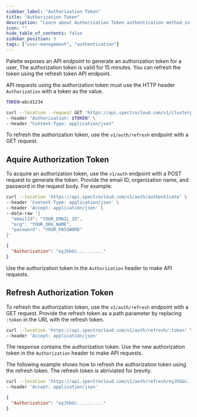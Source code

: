 ```yaml
---
sidebar_label: "Authorization Token"
title: "Authorization Token"
description: "Learn about Authorization Token authentication method in Palette."
icon: ""
hide_table_of_contents: false
sidebar_position: 5
tags: ["user-management", "authentication"]
---
```


Palette exposes an API endpoint to generate an authorization token for a user. The authorization token is valid for 15
minutes. You can refresh the token using the refresh token API endpoint.

API requests using the authorization token must use the HTTP header `Authorization` with a token as the value.

```bash
TOKEN=abcd1234
```

```bash
curl --location --request GET 'https://api.spectrocloud.com/v1/clusterprofiles/macros' \
--header "Authorization: $TOKEN" \
--header "Content-Type: application/json"
```

To refresh the authorization token, use the `v1/auth/refresh` endpoint with a GET request.

## Aquire Authorization Token

To acquire an authorization token, use the `v1/auth` endpoint with a POST request to generate the token. Provide the
email ID, organization name, and password in the request body. For example:

```bash
curl --location 'https://api.spectrocloud.com/v1/auth/authenticate' \
--header 'Content-Type: application/json' \
--header 'Accept: application/json' \
--data-raw '{
  "emailId": "YOUR_EMAIL_ID",
  "org": "YOUR_ORG_NAME",
  "password": "YOUR_PASSWORD"
}'
```

```json hideClipboard
{
  "Authorization": "eyJhbGc.........."
}
```

Use the authorization token in the `Authorization` header to make API requests.

## Refresh Authorization Token

To refresh the authorization token, use the `v1/auth/refresh` endpoint with a GET request. Provide the refresh token as
a path parameter by replacing `:token` in the URL with the refresh token.

```bash
curl --location 'https://api.spectrocloud.com/v1/auth/refresh/:token' \
--header 'Accept: application/json'
```

The response contains the authorization token. Use the new authorization token in the `Authorization` header to make API
requests.

The following example shows how to refresh the authorization token using the refresh token. The refresh token is
abriviated for brevity.

```bash hideClipboard
curl --location 'https://api.spectrocloud.com/v1/auth/refresh/eyJhbGc..........' \
--header 'Accept: application/json'
```

```json hideClipboard
{
  "Authorization": "eyJhbGc.........."
}
```
